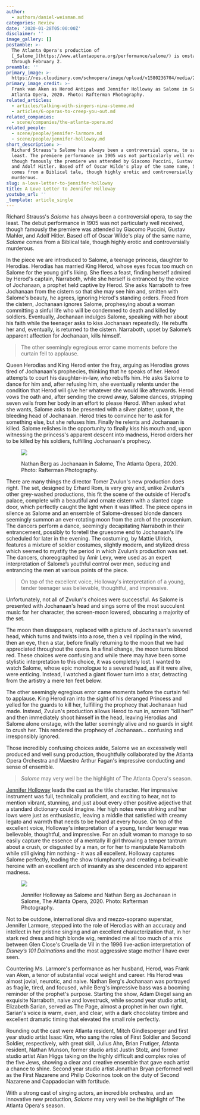 ```yaml
---
author:
  - authors/daniel-weisman.md
categories: Review
date: '2020-01-28T05:00:00Z'
disclaimer: ''
image_gallery: []
postamble: >-
  The Atlanta Opera's production of
  [_Salome_](https://www.atlantaopera.org/performance/salome/) is onstage
  through February 2.
preamble: ''
primary_image: >-
  https://res.cloudinary.com/schmopera/image/upload/v1580236704/media/2020/01/sqAtlantaOperaSalome_rhucvn.jpg
primary_image_credit: >-
  Frank van Aken as Herod Antipas and Jennifer Holloway as Salome in Salome, The
  Atlanta Opera, 2020. Photo: Rafterman Photography.
related_articles:
  - articles/talking-with-singers-nina-stemme.md
  - articles/6-operas-to-creep-you-out.md
related_companies:
  - scene/companies/the-atlanta-opera.md
related_people:
  - scene/people/jennifer-larmore.md
  - scene/people/jennifer-holloway.md
short_description: >-
  Richard Strauss's Salome has always been a controversial opera, to say the
  least. The premiere performance in 1905 was not particularly well received,
  though famously the premiere was attended by Giacomo Puccini, Gustav Mahler,
  and Adolf Hitler. Based off of Oscar Wilde's play of the same name, Salome
  comes from a Biblical tale, though highly erotic and controversially
  murderous.
slug: a-love-letter-to-jennifer-holloway
title: A Love Letter to Jennifer Holloway
youtube_url: ''
_template: article_single
---
```


Richard Strauss's _Salome_ has always been a controversial opera, to say the least. The debut performance in 1905 was not particularly well received, though famously the premiere was attended by Giacomo Puccini, Gustav Mahler, and Adolf Hitler. Based off of Oscar Wilde's play of the same name, _Salome_ comes from a Biblical tale, though highly erotic and controversially murderous.

In the piece we are introduced to Salome, a teenage princess, daughter to Herodias. Herodias has married King Herod, whose eyes focus too much on Salome for the young girl's liking. She flees a feast, finding herself admired by Herod's captain, Narraboth, while she herself is entranced by the voice of Jochanaan, a prophet held captive by Herod. She asks Narraboth to free Jochanaan from the cistern so that she may see him and, smitten with Salome's beauty, he agrees, ignoring Herod's standing orders. Freed from the cistern, Jochanaan ignores Salome, prophesying about a woman committing a sinful life who will be condemned to death and killed by soldiers. Eventually, Jochanaan indulges Salome, speaking with her about his faith while the teenager asks to kiss Jochanaan repeatedly. He rebuffs her and, eventually, is returned to the cistern. Narraboth, upset by Salome’s apparent affection for Jochanaan, kills himself.

> The other seemingly egregious error came moments before the curtain fell to applause.

Queen Herodias and King Herod enter the fray, arguing as Herodias grows tired of Jochanaan's prophecies, thinking that he speaks of her. Herod attempts to court his daughter-in-law, who rebuffs him. He asks Salome to dance for him and, after refusing him, she eventually relents under the condition that Herod will give her whatever she would like afterwards. Herod vows the oath and, after sending the crowd away, Salome dances, stripping seven veils from her body in an effort to please Herod. When asked what she wants, Salome asks to be presented with a silver platter, upon it, the bleeding head of Jochanaan. Herod tries to convince her to ask for something else, but she refuses him. Finally he relents and Jochanaan is killed. Salome relishes in the opportunity to finally kiss his mouth and, upon witnessing the princess's apparent descent into madness, Herod orders her to be killed by his soldiers, fulfilling Jochanaan's prophecy.

<figure data-type="image">

![](https://res.cloudinary.com/schmopera/image/upload/v1580236766/media/2020/01/AtlantaOpera-Salome1_n54hgl.jpg)

<figcaption>Nathan Berg as Jochanaan in Salome, The Atlanta Opera, 2020. Photo: Rafterman Photography.</figcaption>

</figure>

There are many things the director Tomer Zvulun's new production does right. The set, designed by Erhard Rom, is very grey and, unlike Zvulun's other grey-washed productions, this fit the scene of the outside of Herod's palace, complete with a beautiful and ornate cistern with a slanted cage door, which perfectly caught the light when it was lifted. The piece opens in silence as Salome and an ensemble of Salome-dressed blonde dancers seemingly summon an ever-rotating moon from the arch of the proscenium. The dancers perform a dance, seemingly decapitating Narraboth in their entrancement, possibly to foretell the gruesome end to Jochanaan's life scheduled for later in the evening. The costuming, by Mattie Ullrich, features a mixture of soldier costumes, slightly modern, and stylized dress which seemed to mystify the period in which Zvulun’s production was set. The dancers, choreographed by Amir Levy, were used as an expert interpretation of Salome’s youthful control over men, seducing and entrancing the men at various points of the piece.

>  On top of the excellent voice, Holloway's interpretation of a young, tender teenager was believable, thoughtful, and impressive.

Unfortunately, not all of Zvulun's choices were successful. As Salome is presented with Jochanaan's head and sings some of the most succulent music for her character, the screen-moon lowered, obscuring a majority of the set.

The moon then disappears, replaced with a picture of Jochanaan's severed head, which turns and twists into a rose, then a veil rippling in the wind, then an eye, then a star, before finally returning to the moon that we had appreciated throughout the opera. In a final change, the moon turns blood red. These choices were confusing and while there may have been some stylistic interpretation to this choice, it was completely lost. I wanted to watch Salome, whose epic monologue to a severed head, as if it were alive, were enticing. Instead, I watched a giant flower turn into a star, detracting from the artistry a mere ten feet below.

The other seemingly egregious error came moments before the curtain fell to applause. King Herod ran into the sight of his deranged Princess and yelled for the guards to kill her, fulfilling the prophecy that Jochanaan had made. Instead, Zvulun's production allows Herod to run in, scream "kill her!" and then immediately shoot himself in the head, leaving Herodias and Salome alone onstage, with the latter seemingly alive and no guards in sight to crush her. This rendered the prophecy of Jochanaan… confusing and irresponsibly ignored.

Those incredibly confusing choices aside, Salome we an excessively well produced and well sung production, thoughtfully collaborated by the Atlanta Opera Orchestra and Maestro Arthur Fagan's impressive conducting and sense of ensemble.

> _Salome_ may very well be the highlight of The Atlanta Opera's season.

[Jennifer Holloway](/scene/people/jennifer-holloway/) leads the cast as the title character. Her impressive instrument was full, technically proficient, and exciting to hear, not to mention vibrant, stunning, and just about every other positive adjective that a standard dictionary could imagine. Her high notes were striking and her lows were just as enthusiastic, leaving a middle that satisfied with creamy legato and warmth that needs to be heard at every house. On top of the excellent voice, Holloway's interpretation of a young, tender teenager was believable, thoughtful, and impressive. For an adult woman to manage to so easily capture the essence of a mentally ill girl throwing a temper tantrum about a crush, or disgusted by a man, or for her to manipulate Narraboth while still giving him nothing - it was all excellent. Holloway captures Salome perfectly, leading the show triumphantly and creating a believable heroine with an excellent arch of insanity as she descended into apparent madness.

<figure data-type="image">

![](https://res.cloudinary.com/schmopera/image/upload/v1580236750/media/2020/01/AtlantaOpera-Salome2_fdz7ua.jpg)

<figcaption>Jennifer Holloway as Salome and Nathan Berg as Jochanaan in Salome, The Atlanta Opera, 2020. Photo: Rafterman Photography.</figcaption>

</figure>

Not to be outdone, international diva and mezzo-soprano superstar, Jennifer Larmore, stepped into the role of Herodias with an accuracy and intellect in her pristine singing and an excellent characterization that, in her stark red dress and high blonde wig, reminded me all too much of a mix between Glen Close's Cruella de Vil in the 1996 live-action interpretation of _Disney’s 101 Dalmations_ and the most aggressive stage mother I have ever seen.

Countering Ms. Larmore's performance as her husband, Herod, was Frank van Aken, a tenor of substantial vocal weight and career. His Herod was almost jovial, neurotic, and naive. Nathan Berg's Jochanaan was portrayed as fragile, tired, and focused, while Berg's impressive bass was a booming reminder of the prophet's purpose. Starting the show, Adam Diegel sang an exquisite Narraboth, naive and lovestruck, while second year studio artist, Elizabeth Sarian, served as The Page, almost a prophet in her own right. Sarian's voice is warm, even, and clear, with a dark chocolatey timbre and excellent dramatic timing that elevated the small role perfectly.

Rounding out the cast were Atlanta resident, Mitch Gindlesperger and first year studio artist Isaac Kim, who sang the roles of First Soldier and Second Soldier, respectively, with great skill, Julius Ahn, Brian Frutiger, Atlanta resident, Nathan Munson, former studio artist Justin Stolz, and former studio artist Alan Higgs taking on the highly difficult and complex roles of the five Jews, showing a clear and creative ensemble that gave each artist a chance to shine. Second year studio artist Jonathan Bryan performed well as the First Nazarene and Philip Cokorinos took on the duty of Second Nazarene and Cappadocian with fortitude.

With a strong cast of singing actors, an incredible orchestra, and an innovative new production, _Salome_ may very well be the highlight of The Atlanta Opera's season.

